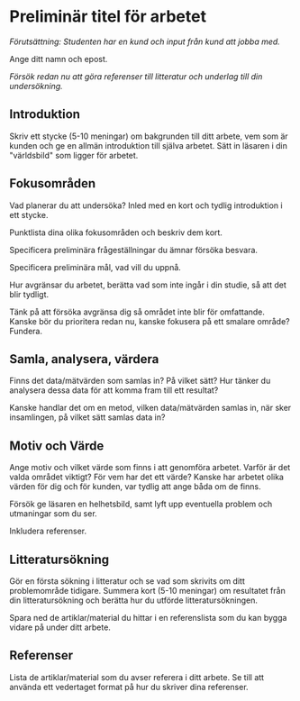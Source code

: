 Preliminär titel för arbetet
=====================

_Förutsättning: Studenten har en kund och input från kund att jobba med._

Ange ditt namn och epost.

_Försök redan nu att göra referenser till litteratur och underlag till din undersökning._



Introduktion
---------------------

Skriv ett stycke (5-10 meningar) om bakgrunden till ditt arbete, vem som är kunden och ge en allmän introduktion till själva arbetet. Sätt in läsaren i din "världsbild" som ligger för arbetet.



Fokusområden 
---------------------

Vad planerar du att undersöka? Inled med en kort och tydlig introduktion i ett stycke.

Punktlista dina olika fokusområden och beskriv dem kort.

Specificera preliminära frågeställningar du ämnar försöka besvara.

Specificera preliminära mål, vad vill du uppnå.

Hur avgränsar du arbetet, berätta vad som inte ingår i din studie, så att det blir tydligt.

Tänk på att försöka avgränsa dig så området inte blir för omfattande. Kanske bör du prioritera redan nu, kanske fokusera på ett smalare område? Fundera.



Samla, analysera, värdera 
---------------------

Finns det data/mätvärden som samlas in? På vilket sätt?
Hur tänker du analysera dessa data för att komma fram till ett resultat?

Kanske handlar det om en metod, vilken data/mätvärden samlas in, när sker insamlingen, på vilket sätt samlas data in?



Motiv och Värde 
---------------------

Ange motiv och vilket värde som finns i att genomföra arbetet. Varför är det valda området viktigt? För vem har det ett värde? Kanske har arbetet olika värden för dig och för kunden, var tydlig att ange båda om de finns.

Försök ge läsaren en helhetsbild, samt lyft upp eventuella problem och utmaningar som du ser.

Inkludera referenser.



Litteratursökning
---------------------

Gör en första sökning i litteratur och se vad som skrivits om ditt problemområde tidigare. Summera kort (5-10 meningar) om resultatet från din litteratursökning och berätta hur du utförde litteratursökningen.

Spara ned de artiklar/material du hittar i en referenslista som du kan bygga vidare på under ditt arbete.



Referenser
---------------------

Lista de artiklar/material som du avser referera i ditt arbete. Se till att använda ett vedertaget format på hur du skriver dina referenser.
